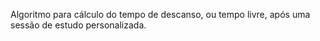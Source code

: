 Algoritmo para cálculo do tempo de descanso, ou tempo livre, após uma sessão de estudo personalizada.
